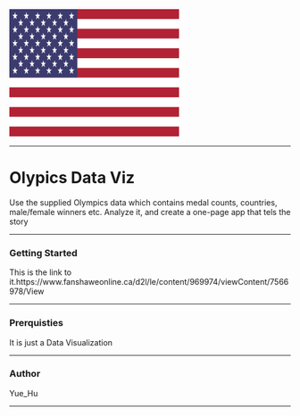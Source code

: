 <!DOCTYPE html>
<html>
<head> 
<meta charset="utf-8"> 
</head>
<body>
<img border="0" src="/USA.png" alt="USA" width="304" height="228">
  <hr>
  <h1>Olypics Data Viz</h1>
  <p>Use the supplied Olympics data which contains medal counts, countries, male/female winners etc. Analyze it, and create a one-page app that tels the story</p>
  <hr>
  <h3>Getting Started</h3>
  <p>This is the link to it.<link>https://www.fanshaweonline.ca/d2l/le/content/969974/viewContent/7566978/View</link></p>
  <hr>
  <h3>Prerquisties</h3>
  <p>It is just a Data Visualization</p>
  <hr>
  <h3>Author</h3>
  <p>Yue_Hu</p>
  <hr>
</body>
</html>
